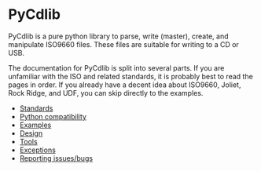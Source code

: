 # PyCdlib
PyCdlib is a pure python library to parse, write (master), create, and manipulate ISO9660 files.  These files are suitable for writing to a CD or USB.

The documentation for PyCdlib is split into several parts.  If you are unfamiliar with the ISO and related standards, it is probably best to read the pages in order.  If you already have a decent idea about ISO9660, Joliet, Rock Ridge, and UDF, you can skip directly to the examples.

* [Standards](standards.md)
* [Python compatibility](python-compatibility.md)
* [Examples](examples.md)
* [Design](design.md)
* [Tools](tools.md)
* [Exceptions](exceptions.md)
* [Reporting issues/bugs](reporting-issues.md)
